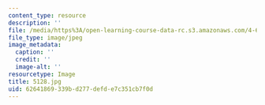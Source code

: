 ```yaml
---
content_type: resource
description: ''
file: /media/https%3A/open-learning-course-data-rc.s3.amazonaws.com/4-614-religious-architecture-and-islamic-cultures-fall-2002/62641869339bd277defde7c351cb7f0d_5128.jpg
file_type: image/jpeg
image_metadata:
  caption: ''
  credit: ''
  image-alt: ''
resourcetype: Image
title: 5128.jpg
uid: 62641869-339b-d277-defd-e7c351cb7f0d
---
```

